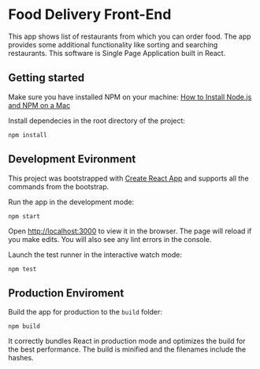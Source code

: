 # Food Delivery Front-End
This app shows list of restaurants from which you can order food. The app provides some additional functionality like sorting and searching restaurants. This software is Single Page Application built in React.

[logo]: https://github.com/viktoriiakrokis/food-delivery-front-end/raw/master/screenshots/mobile-screenshot.png

[logo]: https://github.com/viktoriiakrokis/food-delivery-front-end/raw/master/screenshots/desktop-screenshot.png

## Getting started
Make sure you have installed NPM on your machine: [How to Install Node.js and NPM on a Mac](https://blog.teamtreehouse.com/install-node-js-npm-mac)

Install dependecies in the root directory of the project:
```
npm install
```

## Development Evironment
This project was bootstrapped with [Create React App](https://github.com/facebook/create-react-app) and supports all the commands from the bootstrap.

Run the app in the development mode:
```
npm start
```

Open [http://localhost:3000](http://localhost:3000) to view it in the browser. The page will reload if you make edits. You will also see any lint errors in the console.

Launch the test runner in the interactive watch mode:
```
npm test
```

## Production Enviroment
Build the app for production to the `build` folder:
```
npm build
```
It correctly bundles React in production mode and optimizes the build for the best performance. The build is minified and the filenames include the hashes.
